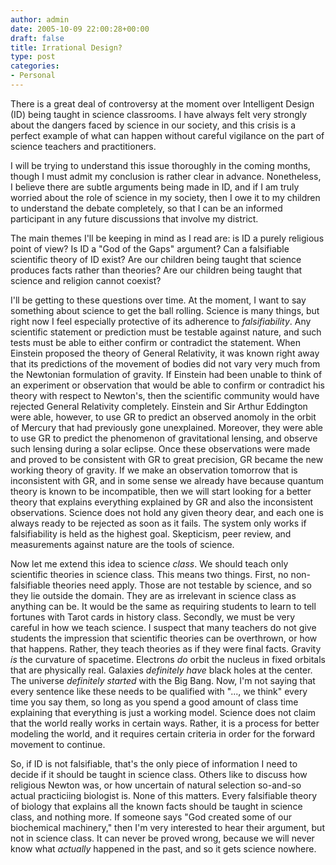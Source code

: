 ```yaml
---
author: admin
date: 2005-10-09 22:00:28+00:00
draft: false
title: Irrational Design?
type: post
categories:
- Personal
---
```


There is a great deal of controversy at the moment over Intelligent Design (ID) being taught in science classrooms. I have always felt very strongly about the dangers faced by science in our society, and this crisis is a perfect example of what can happen without careful vigilance on the part of science teachers and practitioners.

I will be trying to understand this issue thoroughly in the coming months, though I must admit my conclusion is rather clear in advance. Nonetheless, I believe there are subtle arguments being made in ID, and if I am truly worried about the role of science in my society, then I owe it to my children to understand the debate completely, so that I can be an informed participant in any future discussions that involve my district.

The main themes I'll be keeping in mind as I read are: is ID a purely religious point of view?  Is ID a "God of the Gaps" argument?  Can a falsifiable scientific theory of ID exist?  Are our children being taught that science produces facts rather than theories?  Are our children being taught that science and religion cannot coexist?

I'll be getting to these questions over time.  At the moment, I want to say something about science to get the ball rolling.  Science is many things, but right now I feel especially protective of its adherence to _falsifiability_. Any scientific statement or prediction must be testable against nature, and such tests must be able to either confirm or contradict the statement. When Einstein proposed the theory of General Relativity, it was known right away that its predictions of the movement of bodies did not vary very much from the Newtonian formulation of gravity. If Einstein had been unable to think of an experiment or observation that would be able to confirm or contradict his theory with respect to Newton's, then the scientific community would have rejected General Relativity completely.  Einstein and Sir Arthur Eddington were able, however, to use GR to predict an observed anomoly in the orbit of Mercury that had previously gone unexplained.  Moreover, they were able to use GR to predict the phenomenon of gravitational lensing, and observe such lensing during a solar eclipse.  Once these observations were made and proved to be consistent with GR to great precision, GR became the new working theory of gravity.  If we make an observation tomorrow that is inconsistent with GR, and in some sense we already have because quantum theory is known to be incompatible, then we will start looking for a better theory that explains everything explained by GR and also the inconsistent observations.  Science does not hold any given theory dear, and each one is always ready to be rejected as soon as it fails.  The system only works if falsifiability is held as the highest goal. Skepticism, peer review, and measurements against nature are the tools of science.

Now let me extend this idea to science _class_. We should teach only scientific theories in science class.  This means two things.  First, no non-falsifiable theories need apply.  Those are not testable by science, and so they lie outside the domain.  They are as irrelevant in science class as anything can be.  It would be the same as requiring students to learn to tell fortunes with Tarot cards in history class.  Secondly, we must be very careful in how we teach science.  I suspect that many teachers do not give students the impression that scientific theories can be overthrown, or how that happens.  Rather, they teach theories as if they were final facts.  Gravity _is_ the curvature of spacetime.  Electrons _do_ orbit the nucleus in fixed orbitals that are physically real.  Galaxies _definitely have_ black holes at the center.  The universe _definitely started_ with the Big Bang.  Now, I'm not saying that every sentence like these needs to be qualified with "..., we think" every time you say them, so long as you spend a good amount of class time explaining that everything is just a working model. Science does not claim that the world really works in certain ways.  Rather, it is a process for better modeling the world, and it requires certain criteria in order for the forward movement to continue.

So, if ID is not falsifiable, that's the only piece of information I need to decide if it should be taught in science class.  Others like to discuss how religious Newton was, or how uncertain of natural selection so-and-so actual practiciing biologist is.  None of this matters.  Every falsifiable theory of biology that explains all the known facts should be taught in science class, and nothing more.  If someone says "God created some of our biochemical machinery," then I'm very interested to hear their argument, but not in science class.  It can never be proved wrong, because we will never know what _actually_ happened in the past, and so it gets science nowhere.
